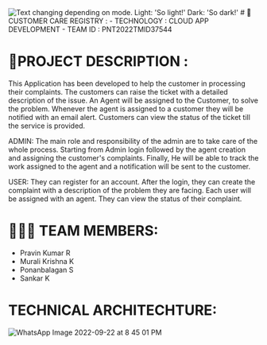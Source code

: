 
<picture>
  <source media="(prefers-color-scheme: dark)" srcset="./dark.png">
  <img alt="Text changing depending on mode. Light: 'So light!' Dark: 'So dark!'" src="./light.png">
</picture>
# 🛃CUSTOMER CARE REGISTRY :
- TECHNOLOGY : CLOUD APP DEVELOPMENT
- TEAM ID : PNT2022TMID37544

# 📒PROJECT DESCRIPTION :
This Application has been developed to help the customer in processing their complaints. The customers can raise the ticket with a detailed description of the issue. An Agent will be assigned to the Customer, to solve the problem. Whenever the agent is assigned to a customer they will be notified with an email alert. Customers can view the status of the ticket till the service is provided.

ADMIN: The main role and responsibility of the admin are to take care of the whole process. Starting from Admin login followed by the agent creation and assigning the customer's complaints. Finally, He will be able to track the work assigned to the agent and a notification will be sent to the customer.

USER: They can register for an account. After the login, they can create the complaint with a description of the problem they are facing. Each user will be assigned with an agent. They can view the status of their complaint.

# 🧑🏻‍🦰 TEAM MEMBERS:
- Pravin Kumar R
- Murali Krishna K
- Ponanbalagan S
- Sankar K

# TECHNICAL ARCHITECHTURE:
![WhatsApp Image 2022-09-22 at 8 45 01 PM](https://user-images.githubusercontent.com/66785258/191786242-26da5b1a-4d05-48c6-a7d4-d8aa79666a83.jpeg)

